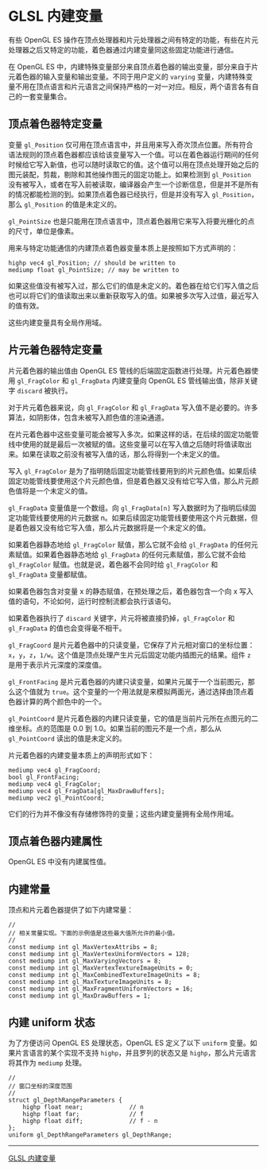 # GLSL 内建变量

有些 OpenGL ES 操作在顶点处理器和片元处理器之间有特定的功能，有些在片元处理器之后又特定的功能，着色器通过内建变量同这些固定功能进行通信。

在 OpenGL ES 中，内建特殊变量部分来自顶点着色器的输出变量，部分来自于片元着色器的输入变量和输出变量。不同于用户定义的 `varying` 变量，内建特殊变量不用在顶点语言和片元语言之间保持严格的一对一对应。相反，两个语言各有自己的一套变量集合。

## 顶点着色器特定变量

变量 `gl_Position` 仅可用在顶点语言中，并且用来写入奇次顶点位置。所有符合语法规则的顶点着色器都应该给该变量写入一个值。可以在着色器运行期间的任何时候给它写入新值，也可以随时读取它的值。这个值可以用在顶点处理开始之后的图元装配，剪裁，剔除和其他操作图元的固定功能上。如果检测到 `gl_Position` 没有被写入，或者在写入前被读取，编译器会产生一个诊断信息，但是并不是所有的情况都能检测的到。如果顶点着色器已经执行，但是并没有写入 `gl_Position`，那么 `gl_Position` 的值是未定义的。

`gl_PointSize` 也是只能用在顶点语言中，顶点着色器用它来写入将要光栅化的点的尺寸，单位是像素。

用来与特定功能通信的内建顶点着色器变量本质上是按照如下方式声明的：

```
highp vec4 gl_Position; // should be written to
mediump float gl_PointSize; // may be written to
```

如果这些值没有被写入过，那么它们的值是未定义的。着色器在给它们写入值之后也可以将它们的值读取出来以重新获取写入的值。如果被多次写入过值，最近写入的值有效。

这些内建变量具有全局作用域。

## 片元着色器特定变量

片元着色器的输出值由 OpenGL ES 管线的后端固定函数进行处理。片元着色器使用 `gl_FragColor` 和 `gl_FragData` 内建变量向 OpenGL ES 管线输出值，除非关键字 `discard` 被执行。

对于片元着色器来说，向 `gl_FragColor` 和 `gl_FragData` 写入值不是必要的。许多算法，如阴影体，包含未被写入颜色值的渲染通道。

在片元着色器中这些变量可能会被写入多次。如果这样的话，在后续的固定功能管线中使用的就是最后一次被赋的值。这些变量可以在写入值之后随时将值读取出来。如果在读取之前没有被写入值的话，那么将得到一个未定义的值。

写入 `gl_FragColor` 是为了指明随后固定功能管线要用到的片元颜色值。如果后续固定功能管线要使用这个片元颜色值，但是着色器又没有给它写入值，那么片元颜色值将是一个未定义的值。

`gl_FragData` 变量值是一个数组。向 `gl_FragData[n]` 写入数据时为了指明后续固定功能管线要使用的片元数据 n。如果后续固定功能管线要使用这个片元数据，但是着色器又没有给它写入值，那么片元数据将是一个未定义的值。

如果着色器静态地给 `gl_FragColor` 赋值，那么它就不会给 `gl_FragData` 的任何元素赋值。如果着色器静态地给 `gl_FragData` 的任何元素赋值，那么它就不会给 `gl_FragColor` 赋值。也就是说，着色器不会同时给 `gl_FragColor` 和 `gl_FragData` 变量都赋值。

如果着色器包含对变量 x 的静态赋值，在预处理之后，着色器包含一个向 x 写入值的语句，不论如何，运行时控制流都会执行该语句。

如果着色器执行了 `discard` 关键字，片元将被直接扔掉，`gl_FragColor` 和 `gl_FragData` 的值也会变得毫不相干。

`gl_FragCoord` 是片元着色器中的只读变量，它保存了片元相对窗口的坐标位置：`x`，`y`，`z`，`1/w`。这个值是顶点处理产生片元后固定功能内插图元的结果。组件 `z` 是用于表示片元深度的深度值。

`gl_FrontFacing` 是片元着色器的内建只读变量，如果片元属于一个当前图元，那么这个值就为 `true`。这个变量的一个用法就是来模拟两面光，通过选择由顶点着色器计算的两个颜色中的一个。

`gl_PointCoord` 是片元着色器的内建只读变量，它的值是当前片元所在点图元的二维坐标。点的范围是 0.0 到 1.0。如果当前的图元不是一个点，那么从 `gl_PointCoord` 读出的值是未定义的。

片元着色器的内建变量本质上的声明形式如下：

```
mediump vec4 gl_FragCoord;
bool gl_FrontFacing;
mediump vec4 gl_FragColor;
mediump vec4 gl_FragData[gl_MaxDrawBuffers];
mediump vec2 gl_PointCoord;
```

它们的行为并不像没有存储修饰符的变量；这些内建变量拥有全局作用域。

## 顶点着色器内建属性

OpenGL ES 中没有内建属性值。

## 内建常量

顶点和片元着色器提供了如下内建常量：

```
//
// 相关常量实现。下面的示例值是这些最大值所允许的最小值。
//
const mediump int gl_MaxVertexAttribs = 8;
const mediump int gl_MaxVertexUniformVectors = 128;
const mediump int gl_MaxVaryingVectors = 8;
const mediump int gl_MaxVertexTextureImageUnits = 0;
const mediump int gl_MaxCombinedTextureImageUnits = 8;
const mediump int gl_MaxTextureImageUnits = 8;
const mediump int gl_MaxFragmentUniformVectors = 16;
const mediump int gl_MaxDrawBuffers = 1;
```

## 内建 uniform 状态

为了方便访问 OpenGL ES 处理状态，OpenGL ES 定义了以下 `uniform` 变量。如果片言语言的某个实现不支持 `highp`，并且罗列的状态又是 `highp`，那么片元语言将其作为 `mediump` 处理。

```
//
// 窗口坐标的深度范围
//
struct gl_DepthRangeParameters {
    highp float near;             // n
    highp float far;              // f
    highp float diff;             // f - n
};
uniform gl_DepthRangeParameters gl_DepthRange;
```

---

[GLSL 内建变量](http://blog.csdn.net/hgl868/article/details/7876246)